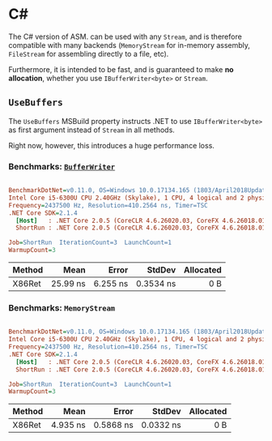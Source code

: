 C#
==

The C# version of ASM. can be used with any `Stream`, and is therefore
compatible with many backends (`MemoryStream` for in-memory assembly,
`FileStream` for assembling directly to a file, etc).

Furthermore, it is intended to be fast, and is guaranteed to make **no
allocation**, whether you use `IBufferWriter<byte>` or `Stream`.

## `UseBuffers`
The `UseBuffers` MSBuild property instructs .NET to use `IBufferWriter<byte>`
as first argument instead of `Stream` in all methods.

Right now, however, this introduces a huge performance loss.

### Benchmarks: [`BufferWriter`](Asm.Net.Tests/BufferWriter.cs)
``` ini

BenchmarkDotNet=v0.11.0, OS=Windows 10.0.17134.165 (1803/April2018Update/Redstone4)
Intel Core i5-6300U CPU 2.40GHz (Skylake), 1 CPU, 4 logical and 2 physical cores
Frequency=2437500 Hz, Resolution=410.2564 ns, Timer=TSC
.NET Core SDK=2.1.4
  [Host]   : .NET Core 2.0.5 (CoreCLR 4.6.26020.03, CoreFX 4.6.26018.01), 64bit RyuJIT
  ShortRun : .NET Core 2.0.5 (CoreCLR 4.6.26020.03, CoreFX 4.6.26018.01), 64bit RyuJIT

Job=ShortRun  IterationCount=3  LaunchCount=1  
WarmupCount=3  

```
| Method |     Mean |    Error |    StdDev | Allocated |
|------- |---------:|---------:|----------:|----------:|
| X86Ret | 25.99 ns | 6.255 ns | 0.3534 ns |       0 B |

### Benchmarks: `MemoryStream`
``` ini

BenchmarkDotNet=v0.11.0, OS=Windows 10.0.17134.165 (1803/April2018Update/Redstone4)
Intel Core i5-6300U CPU 2.40GHz (Skylake), 1 CPU, 4 logical and 2 physical cores
Frequency=2437500 Hz, Resolution=410.2564 ns, Timer=TSC
.NET Core SDK=2.1.4
  [Host]   : .NET Core 2.0.5 (CoreCLR 4.6.26020.03, CoreFX 4.6.26018.01), 64bit RyuJIT
  ShortRun : .NET Core 2.0.5 (CoreCLR 4.6.26020.03, CoreFX 4.6.26018.01), 64bit RyuJIT

Job=ShortRun  IterationCount=3  LaunchCount=1  
WarmupCount=3  

```
| Method |     Mean |     Error |    StdDev | Allocated |
|------- |---------:|----------:|----------:|----------:|
| X86Ret | 4.935 ns | 0.5868 ns | 0.0332 ns |       0 B |
